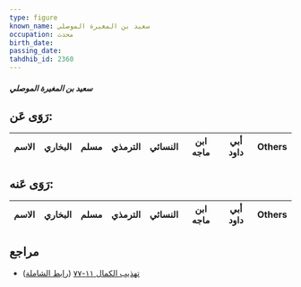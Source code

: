 ```yaml
---
type: figure
known_name: سعيد بن المغيرة الموصلي
occupation: محدث
birth_date:
passing_date:
tahdhib_id: 2360
---
```

##### سعيد بن المغيرة الموصلي

## رَوَى عَن:
| الاسم | البخاري | مسلم | الترمذي | النسائي | ابن ماجه | أبي داود | Others |
| ----- | ------- | ---- | ------- | ------- | -------- | -------- | ------ |
## رَوَى عَنه:
| الاسم | البخاري | مسلم | الترمذي | النسائي | ابن ماجه | أبي داود | Others |
| ----- | ------- | ---- | ------- | ------- | -------- | -------- | ------ |
## مراجع
- [تهذيب الكمال ١١-٧٧](obsidian://open?vault=Tahdhib-al-Kamal&file=Figures/٢٣٦٠-سعيد%20بن%20المغيرة%20الموصلي) ([رابط الشاملة](https://shamela.ws/book/3722/5397))